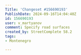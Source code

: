 ```yaml
---
Title: 'Changeset #156690193'
PublishDate: 2024-09-16T14:04:40Z
id: 156690193
user: v_martyanov
comment: Specify road surfaces
created_by: StreetComplete 58.2
tags:
- Montenegro

---
```

